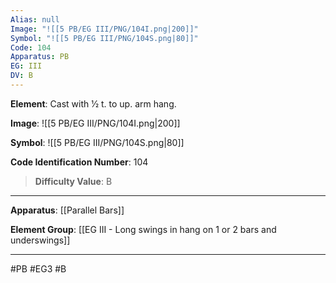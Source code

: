 ```yaml
---
Alias: null
Image: "![[5 PB/EG III/PNG/104I.png|200]]"
Symbol: "![[5 PB/EG III/PNG/104S.png|80]]"
Code: 104
Apparatus: PB
EG: III
DV: B
---
```

**Element**: Cast with 1⁄2 t. to up. arm hang.

**Image**:
![[5 PB/EG III/PNG/104I.png|200]]

**Symbol**:
![[5 PB/EG III/PNG/104S.png|80]]

**Code Identification Number**: 104

>**Difficulty Value**: B

___
**Apparatus**: [[Parallel Bars]]

**Element Group**: [[EG III - Long swings in hang on 1 or 2 bars and underswings]]
___
#PB #EG3 #B

